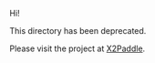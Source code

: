 
Hi!

This directory has been deprecated.

Please visit the project at [X2Paddle](https://github.com/PaddlePaddle/X2Paddle).
